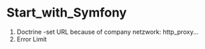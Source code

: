 # Start_with_Symfony
1. Doctrine
-set URL because of company netzwork:
http_proxy...
2. Error Limit
